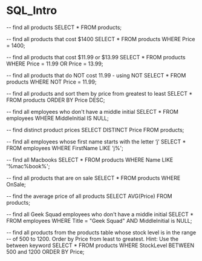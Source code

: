 # SQL_Intro

-- find all products
SELECT * FROM products;

-- find all products that cost $1400
SELECT * FROM products WHERE Price = 1400;

-- find all products that cost $11.99 or $13.99
SELECT * FROM products WHERE Price = 11.99 OR Price = 13.99;

-- find all products that do NOT cost 11.99 - using NOT
SELECT * FROM products WHERE NOT Price = 11.99;

-- find all products and sort them by price from greatest to least
SELECT * FROM products ORDER BY Price DESC;

-- find all employees who don't have a middle initial
SELECT * FROM employees WHERE MiddleInitial IS NULL;

-- find distinct product prices
SELECT DISTINCT Price FROM products;

-- find all employees whose first name starts with the letter ‘j’
SELECT * FROM employees WHERE FirstName LIKE 'j%';

-- find all Macbooks
SELECT * FROM products WHERE Name LIKE '%mac%book%';

-- find all products that are on sale
SELECT * FROM products WHERE OnSale;

-- find the average price of all products
SELECT AVG(Price) FROM products;

-- find all Geek Squad employees who don't have a middle initial
SELECT * FROM employees WHERE Title = "Geek Squad" AND MiddleInitial is NULL;

-- find all products from the products table whose stock level is in the range -- of 500 to 1200. Order by Price from least to greatest. Hint: Use the between keyword
SELECT * FROM products WHERE StockLevel BETWEEN 500 and 1200 ORDER BY Price;
